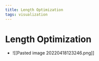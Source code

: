 ```yaml
---
title: Length Optimization
tags: visualization
---
```


# Length Optimization
- ![[Pasted image 20220418123246.png]]
























